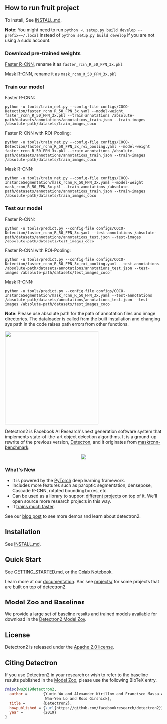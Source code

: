 ## How to run fruit project

To install, See [INSTALL.md](INSTALL.md).

__Note__: You might need to run `python -u setup.py build develop --prefix=~/.local` instead of `python setup.py build develop` if you are not using a sudo account.

### Download pre-trained weights
[Faster R-CNN](https://dl.fbaipublicfiles.com/detectron2/COCO-Detection/faster_rcnn_R_50_FPN_3x/137849458/model_final_280758.pkl), rename it as `faster_rcnn_R_50_FPN_3x.pkl`

[Mask R-CNN](https://dl.fbaipublicfiles.com/detectron2/COCO-InstanceSegmentation/mask_rcnn_R_50_FPN_3x/137849600/model_final_f10217.pkl), rename it as `mask_rcnn_R_50_FPN_3x.pkl`

### Train our model
Faster R-CNN:

`python -u tools/train_net.py --config-file configs/COCO-Detection/faster_rcnn_R_50_FPN_3x.yaml --model-weight faster_rcnn_R_50_FPN_3x.pkl --train-annotations /absolute-path/datasets/annotations/annotations_train.json --train-images /absolute-path/datasets/train_images_coco`

Faster R-CNN with ROI-Pooling:

`python -u tools/train_net.py --config-file configs/COCO-Detection/faster_rcnn_R_50_FPN_3x_roi_pooling.yaml --model-weight faster_rcnn_R_50_FPN_3x.pkl --train-annotations /absolute-path/datasets/annotations/annotations_train.json --train-images /absolute-path/datasets/train_images_coco`

Mask R-CNN:

`python -u tools/train_net.py --config-file configs/COCO-InstanceSegmentation/mask_rcnn_R_50_FPN_3x.yaml --model-weight mask_rcnn_R_50_FPN_3x.pkl --train-annotations /absolute-path/datasets/annotations/annotations_train.json --train-images /absolute-path/datasets/train_images_coco`

### Test our model
Faster R-CNN:

`python -u tools/predict.py --config-file configs/COCO-Detection/faster_rcnn_R_50_FPN_3x.yaml --test-annotations /absolute-path/datasets/annotations/annotations_test.json --test-images /absolute-path/datasets/test_images_coco`

Faster R-CNN with ROI-Pooling:

`python -u tools/predict.py --config-file configs/COCO-Detection/faster_rcnn_R_50_FPN_3x_roi_pooling.yaml --test-annotations /absolute-path/datasets/annotations/annotations_test.json --test-images /absolute-path/datasets/test_images_coco`

Mask R-CNN:

`python -u tools/predict.py --config-file configs/COCO-InstanceSegmentation/mask_rcnn_R_50_FPN_3x.yaml --test-annotations /absolute-path/datasets/annotations/annotations_test.json --test-images /absolute-path/datasets/test_images_coco`

__Note__: Please use absolute path for the path of annotation files and image directories. The dataloader is called from the built installation and changing sys path in the code raises path errors from other functions.

<img src=".github/Detectron2-Logo-Horz.svg" width="300" >

Detectron2 is Facebook AI Research's next generation software system
that implements state-of-the-art object detection algorithms.
It is a ground-up rewrite of the previous version,
[Detectron](https://github.com/facebookresearch/Detectron/),
and it originates from [maskrcnn-benchmark](https://github.com/facebookresearch/maskrcnn-benchmark/).

<div align="center">
  <img src="https://user-images.githubusercontent.com/1381301/66535560-d3422200-eace-11e9-9123-5535d469db19.png"/>
</div>

### What's New
* It is powered by the [PyTorch](https://pytorch.org) deep learning framework.
* Includes more features such as panoptic segmentation, densepose, Cascade R-CNN, rotated bounding boxes, etc.
* Can be used as a library to support [different projects](projects/) on top of it.
  We'll open source more research projects in this way.
* It [trains much faster](https://detectron2.readthedocs.io/notes/benchmarks.html).

See our [blog post](https://ai.facebook.com/blog/-detectron2-a-pytorch-based-modular-object-detection-library-/)
to see more demos and learn about detectron2.

## Installation

See [INSTALL.md](INSTALL.md).

## Quick Start

See [GETTING_STARTED.md](GETTING_STARTED.md),
or the [Colab Notebook](https://colab.research.google.com/drive/16jcaJoc6bCFAQ96jDe2HwtXj7BMD_-m5).

Learn more at our [documentation](https://detectron2.readthedocs.org).
And see [projects/](projects/) for some projects that are built on top of detectron2.

## Model Zoo and Baselines

We provide a large set of baseline results and trained models available for download in the [Detectron2 Model Zoo](MODEL_ZOO.md).


## License

Detectron2 is released under the [Apache 2.0 license](LICENSE).

## Citing Detectron

If you use Detectron2 in your research or wish to refer to the baseline results published in the [Model Zoo](MODEL_ZOO.md), please use the following BibTeX entry.

```BibTeX
@misc{wu2019detectron2,
  author =       {Yuxin Wu and Alexander Kirillov and Francisco Massa and
                  Wan-Yen Lo and Ross Girshick},
  title =        {Detectron2},
  howpublished = {\url{https://github.com/facebookresearch/detectron2}},
  year =         {2019}
}
```
